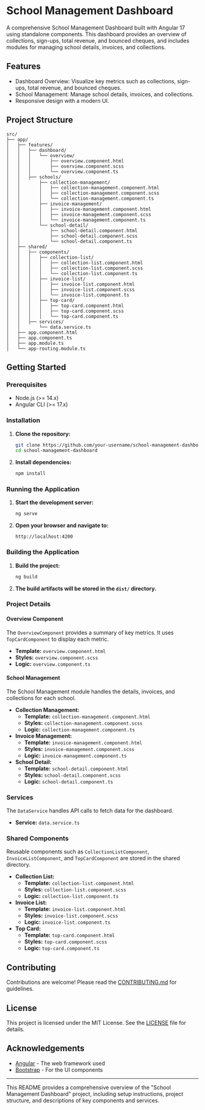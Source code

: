 # School Management Dashboard

A comprehensive School Management Dashboard built with Angular 17 using standalone components. This dashboard provides an overview of collections, sign-ups, total revenue, and bounced cheques, and includes modules for managing school details, invoices, and collections.

## Features

- Dashboard Overview: Visualize key metrics such as collections, sign-ups, total revenue, and bounced cheques.
- School Management: Manage school details, invoices, and collections.
- Responsive design with a modern UI.

## Project Structure

```
src/
├── app/
│   ├── features/
│   │   ├── dashboard/
│   │   │   └── overview/
│   │   │       ├── overview.component.html
│   │   │       ├── overview.component.scss
│   │   │       └── overview.component.ts
│   │   ├── schools/
│   │       ├── collection-management/
│   │       │   ├── collection-management.component.html
│   │       │   ├── collection-management.component.scss
│   │       │   └── collection-management.component.ts
│   │       ├── invoice-management/
│   │       │   ├── invoice-management.component.html
│   │       │   ├── invoice-management.component.scss
│   │       │   └── invoice-management.component.ts
│   │       └── school-detail/
│   │           ├── school-detail.component.html
│   │           ├── school-detail.component.scss
│   │           └── school-detail.component.ts
│   ├── shared/
│   │   ├── components/
│   │   │   ├── collection-list/
│   │   │   │   ├── collection-list.component.html
│   │   │   │   ├── collection-list.component.scss
│   │   │   │   └── collection-list.component.ts
│   │   │   ├── invoice-list/
│   │   │   │   ├── invoice-list.component.html
│   │   │   │   ├── invoice-list.component.scss
│   │   │   │   └── invoice-list.component.ts
│   │   │   ├── top-card/
│   │   │   │   ├── top-card.component.html
│   │   │   │   ├── top-card.component.scss
│   │   │   │   └── top-card.component.ts
│   │   ├── services/
│   │       └── data.service.ts
│   ├── app.component.html
│   ├── app.component.ts
│   ├── app.module.ts
│   └── app-routing.module.ts
```

## Getting Started

### Prerequisites

- Node.js (>= 14.x)
- Angular CLI (>= 17.x)

### Installation

1. **Clone the repository:**
   ```bash
   git clone https://github.com/your-username/school-management-dashboard.git
   cd school-management-dashboard
   ```

2. **Install dependencies:**
   ```bash
   npm install
   ```

### Running the Application

1. **Start the development server:**
   ```bash
   ng serve
   ```

2. **Open your browser and navigate to:**
   ```
   http://localhost:4200
   ```

### Building the Application

1. **Build the project:**
   ```bash
   ng build
   ```

2. **The build artifacts will be stored in the `dist/` directory.**

### Project Details

#### Overview Component

The `OverviewComponent` provides a summary of key metrics. It uses `TopCardComponent` to display each metric.

- **Template:** `overview.component.html`
- **Styles:** `overview.component.scss`
- **Logic:** `overview.component.ts`

#### School Management

The School Management module handles the details, invoices, and collections for each school.

- **Collection Management:**
  - **Template:** `collection-management.component.html`
  - **Styles:** `collection-management.component.scss`
  - **Logic:** `collection-management.component.ts`
- **Invoice Management:**
  - **Template:** `invoice-management.component.html`
  - **Styles:** `invoice-management.component.scss`
  - **Logic:** `invoice-management.component.ts`
- **School Detail:**
  - **Template:** `school-detail.component.html`
  - **Styles:** `school-detail.component.scss`
  - **Logic:** `school-detail.component.ts`

### Services

The `DataService` handles API calls to fetch data for the dashboard.

- **Service:** `data.service.ts`

### Shared Components

Reusable components such as `CollectionListComponent`, `InvoiceListComponent`, and `TopCardComponent` are stored in the shared directory.

- **Collection List:**
  - **Template:** `collection-list.component.html`
  - **Styles:** `collection-list.component.scss`
  - **Logic:** `collection-list.component.ts`
- **Invoice List:**
  - **Template:** `invoice-list.component.html`
  - **Styles:** `invoice-list.component.scss`
  - **Logic:** `invoice-list.component.ts`
- **Top Card:**
  - **Template:** `top-card.component.html`
  - **Styles:** `top-card.component.scss`
  - **Logic:** `top-card.component.ts`

## Contributing

Contributions are welcome! Please read the [CONTRIBUTING.md](CONTRIBUTING.md) for guidelines.

## License

This project is licensed under the MIT License. See the [LICENSE](LICENSE) file for details.

## Acknowledgements

- [Angular](https://angular.io/) - The web framework used
- [Bootstrap](https://getbootstrap.com/) - For the UI components

---

This README provides a comprehensive overview of the "School Management Dashboard" project, including setup instructions, project structure, and descriptions of key components and services.
